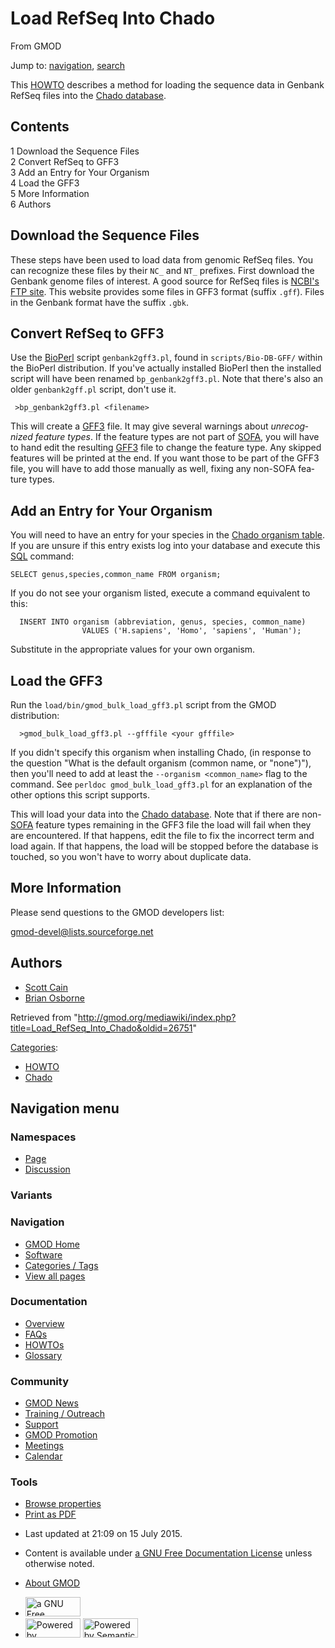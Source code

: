 <div id="mw-page-base" class="noprint">

</div>

<div id="mw-head-base" class="noprint">

</div>

<div id="content" class="mw-body" role="main">

<span id="top"></span>

<div id="mw-js-message" style="display:none;">

</div>



# <span dir="auto">Load RefSeq Into Chado</span>

<div id="bodyContent">

<div id="siteSub">

From GMOD

</div>

<div id="contentSub">

</div>

<div id="jump-to-nav" class="mw-jump">

Jump to: [navigation](#mw-navigation), [search](#p-search)

</div>

<div id="mw-content-text" class="mw-content-ltr" lang="en" dir="ltr">

This [HOWTO](Category:HOWTO "Category:HOWTO") describes a method for
loading the sequence data in Genbank RefSeq files into the [Chado
database](Chado_-_Getting_Started "Chado - Getting Started").

<div id="toc" class="toc">

<div id="toctitle">

## Contents

</div>

- [<span class="tocnumber">1</span> <span class="toctext">Download the
  Sequence Files</span>](#Download_the_Sequence_Files)
- [<span class="tocnumber">2</span> <span class="toctext">Convert RefSeq
  to GFF3</span>](#Convert_RefSeq_to_GFF3)
- [<span class="tocnumber">3</span> <span class="toctext">Add an Entry
  for Your Organism</span>](#Add_an_Entry_for_Your_Organism)
- [<span class="tocnumber">4</span> <span class="toctext">Load the
  GFF3</span>](#Load_the_GFF3)
- [<span class="tocnumber">5</span> <span class="toctext">More
  Information</span>](#More_Information)
- [<span class="tocnumber">6</span>
  <span class="toctext">Authors</span>](#Authors)

</div>

## <span id="Download_the_Sequence_Files" class="mw-headline">Download the Sequence Files</span>

These steps have been used to load data from genomic RefSeq files. You
can recognize these files by their `NC_` and `NT_` prefixes. First
download the Genbank genome files of interest. A good source for RefSeq
files is <a href="ftp://ftp.ncbi.nih.gov/genomes" class="external text"
rel="nofollow">NCBI's FTP site</a>. This website provides some files in
GFF3 format (suffix `.gff`). Files in the Genbank format have the suffix
`.gbk`.

## <span id="Convert_RefSeq_to_GFF3" class="mw-headline">Convert RefSeq to GFF3</span>

Use the [BioPerl](BioPerl "BioPerl") script `genbank2gff3.pl`, found in
`scripts/Bio-DB-GFF/` within the BioPerl distribution. If you've
actually installed BioPerl then the installed script will have been
renamed `bp_genbank2gff3.pl`. Note that there's also an older
`genbank2gff.pl` script, don't use it.

     >bp_genbank2gff3.pl <filename>

This will create a [GFF3](GFF3 "GFF3") file. It may give several
warnings about *unrecognized feature types*. If the feature types are
not part of
<a href="http://www.sequenceontology.org/" class="external text"
rel="nofollow">SOFA</a>, you will have to hand edit the resulting
[GFF3](GFF3 "GFF3") file to change the feature type. Any skipped
features will be printed at the end. If you want those to be part of the
GFF3 file, you will have to add those manually as well, fixing any
non-SOFA feature types.

## <span id="Add_an_Entry_for_Your_Organism" class="mw-headline">Add an Entry for Your Organism</span>

You will need to have an entry for your species in the [Chado organism
table](Chado_Tables#Table:_organism "Chado Tables"). If you are unsure
if this entry exists log into your database and execute this
[SQL](Glossary#SQL "Glossary") command:

<div class="mw-geshi mw-code mw-content-ltr" dir="ltr">

<div class="sql source-sql">

``` de1
SELECT genus,species,common_name FROM organism;
```

</div>

</div>

If you do not see your organism listed, execute a command equivalent to
this:

<div class="mw-geshi mw-code mw-content-ltr" dir="ltr">

<div class="sql source-sql">

``` de1
  INSERT INTO organism (abbreviation, genus, species, common_name)
                VALUES ('H.sapiens', 'Homo', 'sapiens', 'Human');
```

</div>

</div>

Substitute in the appropriate values for your own organism.

## <span id="Load_the_GFF3" class="mw-headline">Load the GFF3</span>

Run the `load/bin/gmod_bulk_load_gff3.pl` script from the GMOD
distribution:

      >gmod_bulk_load_gff3.pl --gfffile <your gfffile>

If you didn't specify this organism when installing Chado, (in response
to the question "What is the default organism (common name, or
"none")"), then you'll need to add at least the
`--organism <common_name>` flag to the command. See
`perldoc gmod_bulk_load_gff3.pl` for an explanation of the other options
this script supports.

This will load your data into the [Chado
database](Chado_-_Getting_Started "Chado - Getting Started"). Note that
if there are
non-<a href="http://www.sequenceontology.org/" class="external text"
rel="nofollow">SOFA</a> feature types remaining in the GFF3 file the
load will fail when they are encountered. If that happens, edit the file
to fix the incorrect term and load again. If that happens, the load will
be stopped before the database is touched, so you won't have to worry
about duplicate data.

## <span id="More_Information" class="mw-headline">More Information</span>

Please send questions to the GMOD developers list:

<a href="mailto:gmod-devel@lists.sourceforge.net" class="external text"
rel="nofollow">gmod-devel@lists.sourceforge.net</a>

  

## <span id="Authors" class="mw-headline">Authors</span>

- [Scott Cain](User:Scott "User:Scott")
- <a href="http://www.bioperl.org/wiki/Brian_Osborne" class="extiw"
  title="bp:Brian Osborne">Brian Osborne</a>

</div>

<div class="printfooter">

Retrieved from
"<http://gmod.org/mediawiki/index.php?title=Load_RefSeq_Into_Chado&oldid=26751>"

</div>

<div id="catlinks" class="catlinks">

<div id="mw-normal-catlinks" class="mw-normal-catlinks">

[Categories](Special:Categories "Special:Categories"):

- [HOWTO](Category:HOWTO "Category:HOWTO")
- [Chado](Category:Chado "Category:Chado")

</div>

</div>

<div class="visualClear">

</div>

</div>

</div>

<div id="mw-navigation">

## Navigation menu

<div id="mw-head">



<div id="left-navigation">

<div id="p-namespaces" class="vectorTabs" role="navigation"
aria-labelledby="p-namespaces-label">

### Namespaces

- <span id="ca-nstab-main"><a href="Load_RefSeq_Into_Chado" accesskey="c"
  title="View the content page [c]">Page</a></span>
- <span id="ca-talk"><a
  href="http://gmod.org/mediawiki/index.php?title=Talk:Load_RefSeq_Into_Chado&amp;action=edit&amp;redlink=1"
  accesskey="t"
  title="Discussion about the content page [t]">Discussion</a></span>

</div>

<div id="p-variants" class="vectorMenu emptyPortlet" role="navigation"
aria-labelledby="p-variants-label">

### 

### Variants[](#)

<div class="menu">

</div>

</div>

</div>

<div id="right-navigation">





</div>



</div>

</div>

</div>

<div id="mw-panel">

<div id="p-logo" role="banner">

<a href="Main_Page"
style="background-image: url(../images/GMOD-cogs.png);"
title="Visit the main page"></a>

</div>

<div id="p-Navigation" class="portal" role="navigation"
aria-labelledby="p-Navigation-label">

### Navigation

<div class="body">

- <span id="n-GMOD-Home">[GMOD Home](Main_Page)</span>
- <span id="n-Software">[Software](GMOD_Components)</span>
- <span id="n-Categories-.2F-Tags">[Categories /
  Tags](Categories)</span>
- <span id="n-View-all-pages">[View all pages](Special:AllPages)</span>

</div>

</div>

<div id="p-Documentation" class="portal" role="navigation"
aria-labelledby="p-Documentation-label">

### Documentation

<div class="body">

- <span id="n-Overview">[Overview](Overview)</span>
- <span id="n-FAQs">[FAQs](Category:FAQ)</span>
- <span id="n-HOWTOs">[HOWTOs](Category:HOWTO)</span>
- <span id="n-Glossary">[Glossary](Glossary)</span>

</div>

</div>

<div id="p-Community" class="portal" role="navigation"
aria-labelledby="p-Community-label">

### Community

<div class="body">

- <span id="n-GMOD-News">[GMOD News](GMOD_News)</span>
- <span id="n-Training-.2F-Outreach">[Training /
  Outreach](Training_and_Outreach)</span>
- <span id="n-Support">[Support](Support)</span>
- <span id="n-GMOD-Promotion">[GMOD Promotion](GMOD_Promotion)</span>
- <span id="n-Meetings">[Meetings](Meetings)</span>
- <span id="n-Calendar">[Calendar](Calendar)</span>

</div>

</div>

<div id="p-tb" class="portal" role="navigation"
aria-labelledby="p-tb-label">

### Tools

<div class="body">


- <span id="t-smwbrowselink"><a href="Special:Browse/Load_RefSeq_Into_Chado" rel="smw-browse">Browse
  properties</a></span>
- <span id="t-pdf">[Print as
  PDF](http://gmod.org/mediawiki/index.php?title=Special:PdfPrint&page=Load_RefSeq_Into_Chado)</span>

</div>

</div>

</div>

</div>

<div id="footer" role="contentinfo">

- <span id="footer-info-lastmod">Last updated at 21:09 on 15 July
  2015.</span>
<!-- - <span id="footer-info-viewcount">184,658 page views.</span> -->
- <span id="footer-info-copyright">Content is available under
  <a href="http://www.gnu.org/licenses/fdl-1.3.html" class="external"
  rel="nofollow">a GNU Free Documentation License</a> unless otherwise
  noted.</span>

<!-- -->

- <span id="footer-places-about">[About
  GMOD](GMOD:About "GMOD:About")</span>

<!-- -->

- <span id="footer-copyrightico">[<img src="http://www.gnu.org/graphics/gfdl-logo-small.png" width="88"
  height="31" alt="a GNU Free Documentation License" />](http://www.gnu.org/licenses/fdl-1.3.html)</span>
- <span id="footer-poweredbyico">[<img
  src="../mediawiki/skins/common/images/poweredby_mediawiki_88x31.png"
  width="88" height="31" alt="Powered by MediaWiki" />](http://www.mediawiki.org/)
  [<img
  src="../mediawiki/extensions/SemanticMediaWiki/resources/images/smw_button.png"
  width="88" height="31" alt="Powered by Semantic MediaWiki" />](https://www.semantic-mediawiki.org/wiki/Semantic_MediaWiki)</span>

<div style="clear:both">

</div>

</div>
